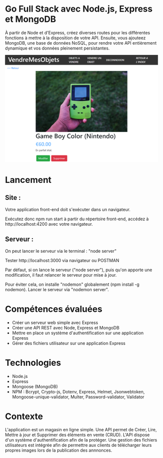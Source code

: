 # Go Full Stack avec Node.js, Express et MongoDB

À partir de Node et d'Express, créez diverses routes pour les différentes fonctions à mettre à la disposition de votre API. Ensuite, vous ajouteez MongoDB, une base de données NoSQL, pour rendre votre API entièrement dynamique et vos données pleinement persistantes.

![screenshot du site](./notes/GoFullStack%20-%20readme%20cover.png)


# Lancement
## Site : 
Votre application front-end doit s'exécuter dans un navigateur. 

Exécutez donc npm run start à partir du répertoire front-end, accédez à http://localhost:4200 avec votre navigateur.

## Serveur :
On peut lancer le serveur via le terminal : "node server"

Tester http://localhost:3000 via navigateur ou POSTMAN

Par défaut, si on lance le serveur ("node server"), puis qu'on apporte une modification, il faut relancer le serveur pour mise à jour.

Pour éviter cela, on installe "nodemon"  globalement (npm install -g nodemon). Lancer le serveur via "nodemon server".

# Compétences évaluées
- Créer un serveur web simple avec Express 
- Créer une API REST avec Node, Express et MongoDB 
- Mettre en place un système d'authentification sur une application Express 
- Gérer des fichiers utilisateur sur une application Express

# Technologies
- Node.js
- Express
- Mongoose (MongoDB)
- NPM : Bcrypt, Crypto-js, Dotenv, Express, Helmet, Jsonwebtoken, Mongoose-unique-validator, Multer, Password-validator, Validator

# Contexte
L'application est un magasin en ligne simple. Une API permet de Créer, Lire, Mettre à jour et Supprimer des éléments en vente (CRUD). L'API dispose d'un système d'authentification afin de la protéger. Une gestion des fichiers utilisateurs est intégrée afin de permettre aux clients de télécharger leurs propres images lors de la publication des annnonces.
